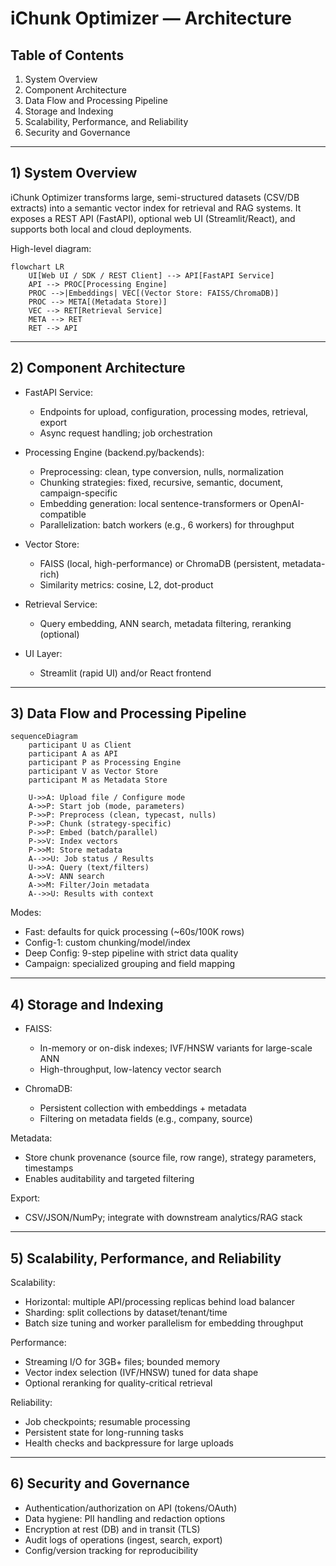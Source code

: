 # iChunk Optimizer — Architecture

## Table of Contents
1. System Overview
2. Component Architecture
3. Data Flow and Processing Pipeline
4. Storage and Indexing
5. Scalability, Performance, and Reliability
6. Security and Governance

---

## 1) System Overview

iChunk Optimizer transforms large, semi-structured datasets (CSV/DB extracts) into a semantic vector index for retrieval and RAG systems. It exposes a REST API (FastAPI), optional web UI (Streamlit/React), and supports both local and cloud deployments.

High-level diagram:
```mermaid
flowchart LR
    UI[Web UI / SDK / REST Client] --> API[FastAPI Service]
    API --> PROC[Processing Engine]
    PROC -->|Embeddings| VEC[(Vector Store: FAISS/ChromaDB)]
    PROC --> META[(Metadata Store)]
    VEC --> RET[Retrieval Service]
    META --> RET
    RET --> API
```

---

## 2) Component Architecture

- FastAPI Service:
  - Endpoints for upload, configuration, processing modes, retrieval, export
  - Async request handling; job orchestration

- Processing Engine (backend.py/backends):
  - Preprocessing: clean, type conversion, nulls, normalization
  - Chunking strategies: fixed, recursive, semantic, document, campaign-specific
  - Embedding generation: local sentence-transformers or OpenAI-compatible
  - Parallelization: batch workers (e.g., 6 workers) for throughput

- Vector Store:
  - FAISS (local, high-performance) or ChromaDB (persistent, metadata-rich)
  - Similarity metrics: cosine, L2, dot-product

- Retrieval Service:
  - Query embedding, ANN search, metadata filtering, reranking (optional)

- UI Layer:
  - Streamlit (rapid UI) and/or React frontend

---

## 3) Data Flow and Processing Pipeline

```mermaid
sequenceDiagram
    participant U as Client
    participant A as API
    participant P as Processing Engine
    participant V as Vector Store
    participant M as Metadata Store

    U->>A: Upload file / Configure mode
    A->>P: Start job (mode, parameters)
    P->>P: Preprocess (clean, typecast, nulls)
    P->>P: Chunk (strategy-specific)
    P->>P: Embed (batch/parallel)
    P->>V: Index vectors
    P->>M: Store metadata
    A-->>U: Job status / Results
    U->>A: Query (text/filters)
    A->>V: ANN search
    A->>M: Filter/Join metadata
    A-->>U: Results with context
```

Modes:
- Fast: defaults for quick processing (~60s/100K rows)
- Config-1: custom chunking/model/index
- Deep Config: 9-step pipeline with strict data quality
- Campaign: specialized grouping and field mapping

---

## 4) Storage and Indexing

- FAISS:
  - In-memory or on-disk indexes; IVF/HNSW variants for large-scale ANN
  - High-throughput, low-latency vector search

- ChromaDB:
  - Persistent collection with embeddings + metadata
  - Filtering on metadata fields (e.g., company, source)

Metadata:
- Store chunk provenance (source file, row range), strategy parameters, timestamps
- Enables auditability and targeted filtering

Export:
- CSV/JSON/NumPy; integrate with downstream analytics/RAG stack

---

## 5) Scalability, Performance, and Reliability

Scalability:
- Horizontal: multiple API/processing replicas behind load balancer
- Sharding: split collections by dataset/tenant/time
- Batch size tuning and worker parallelism for embedding throughput

Performance:
- Streaming I/O for 3GB+ files; bounded memory
- Vector index selection (IVF/HNSW) tuned for data shape
- Optional reranking for quality-critical retrieval

Reliability:
- Job checkpoints; resumable processing
- Persistent state for long-running tasks
- Health checks and backpressure for large uploads

---

## 6) Security and Governance

- Authentication/authorization on API (tokens/OAuth)
- Data hygiene: PII handling and redaction options
- Encryption at rest (DB) and in transit (TLS)
- Audit logs of operations (ingest, search, export)
- Config/version tracking for reproducibility
